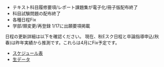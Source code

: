 ﻿---
layout: post
categories: [慶應通信, News]
tags: [慶應通信, NL]
slug: "1079"
---
* テキスト科目履修要項/レポート課題集が電子化/冊子版配布終了
* 科目試験問題の配布終了
* 各種日程Fix
* 学部/類変更/再登録 1/17に出願要項掲載

日程の更新詳細は以下を確認ください。
現在、秋Eスク日程と卒論指導申込(秋春)は昨年実績から推測です。これらは4月にFix予定です。

* [スケジュール表](https://tmo1031.github.io/kcc-tips/schedule.html)
* [生データ](https://github.com/tmo1031/kcc-tips/blob/main/schedule/Schedule-2025.mmd)
